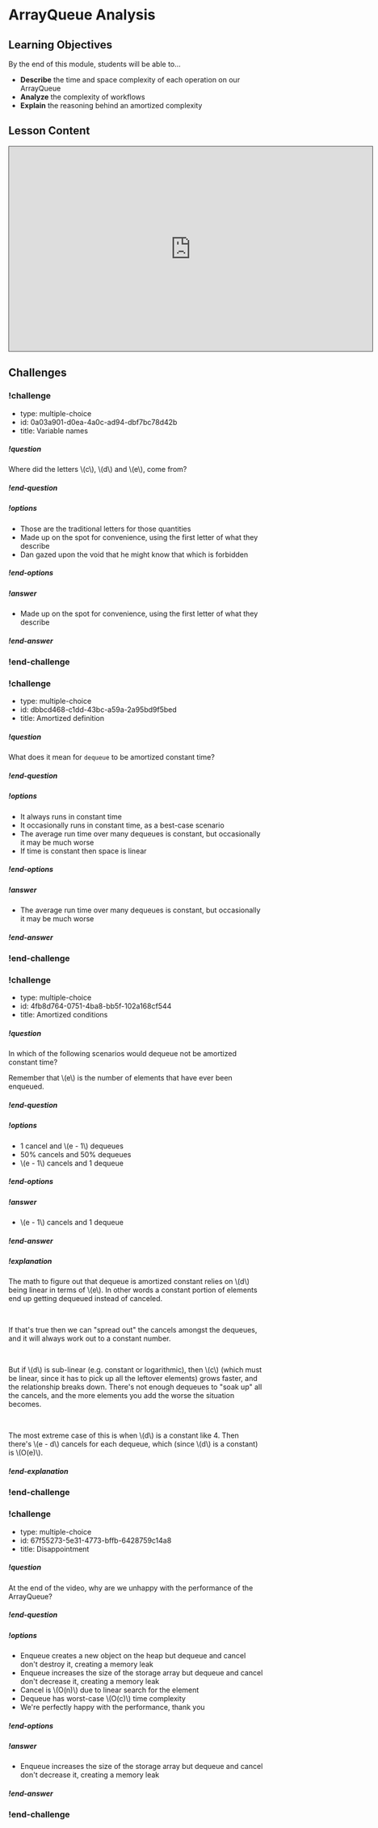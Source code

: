 # ArrayQueue Analysis

## Learning Objectives

By the end of this module, students will be able to...

- **Describe** the time and space complexity of each operation on our ArrayQueue
- **Analyze** the complexity of workflows
- **Explain** the reasoning behind an amortized complexity

## Lesson Content

<iframe src="https://adaacademy.hosted.panopto.com/Panopto/Pages/Embed.aspx?id=b718a392-ab38-4557-8b56-abb40058a03d&autoplay=false&offerviewer=true&showtitle=true&showbrand=false&start=0&interactivity=all" width=720 height=405 style="border: 1px solid #464646;" allowfullscreen allow="autoplay"></iframe>

## Challenges

<!-- >>>>>>>>>>>>>>>>>>>>>> BEGIN CHALLENGE >>>>>>>>>>>>>>>>>>>>>> -->
<!-- Replace everything in square brackets [] and remove brackets  -->

### !challenge

* type: multiple-choice
* id: 0a03a901-d0ea-4a0c-ad94-dbf7bc78d42b
* title: Variable names
<!-- * points: [1] (optional, the number of points for scoring as a checkpoint) -->
<!-- * topics: [python, pandas] (optional the topics for analyzing points) -->

##### !question

Where did the letters \\(c\\), \\(d\\) and \\(e\\), come from?

##### !end-question

##### !options

* Those are the traditional letters for those quantities
* Made up on the spot for convenience, using the first letter of what they describe
* Dan gazed upon the void that he might know that which is forbidden

##### !end-options

##### !answer

* Made up on the spot for convenience, using the first letter of what they describe

##### !end-answer

<!-- other optional sections -->
<!-- !hint - !end-hint (markdown, users can see after a failed attempt) -->
<!-- !rubric - !end-rubric (markdown, instructors can see while scoring a checkpoint) -->
<!-- !explanation - !end-explanation (markdown, students can see after answering correctly) -->

### !end-challenge

<!-- ======================= END CHALLENGE ======================= -->
<!-- >>>>>>>>>>>>>>>>>>>>>> BEGIN CHALLENGE >>>>>>>>>>>>>>>>>>>>>> -->
<!-- Replace everything in square brackets [] and remove brackets  -->

### !challenge

* type: multiple-choice
* id: dbbcd468-c1dd-43bc-a59a-2a95bd9f5bed
* title: Amortized definition
<!-- * points: [1] (optional, the number of points for scoring as a checkpoint) -->
<!-- * topics: [python, pandas] (optional the topics for analyzing points) -->

##### !question

What does it mean for `dequeue` to be amortized constant time?

##### !end-question

##### !options


* It always runs in constant time
* It occasionally runs in constant time, as a best-case scenario
* The average run time over many dequeues is constant, but occasionally it may be much worse
* If time is constant then space is linear

##### !end-options

##### !answer

* The average run time over many dequeues is constant, but occasionally it may be much worse

##### !end-answer

<!-- other optional sections -->
<!-- !hint - !end-hint (markdown, users can see after a failed attempt) -->
<!-- !rubric - !end-rubric (markdown, instructors can see while scoring a checkpoint) -->
<!-- !explanation - !end-explanation (markdown, students can see after answering correctly) -->

### !end-challenge

<!-- ======================= END CHALLENGE ======================= -->
<!-- >>>>>>>>>>>>>>>>>>>>>> BEGIN CHALLENGE >>>>>>>>>>>>>>>>>>>>>> -->
<!-- Replace everything in square brackets [] and remove brackets  -->

### !challenge

* type: multiple-choice
* id: 4fb8d764-0751-4ba8-bb5f-102a168cf544
* title: Amortized conditions
<!-- * points: [1] (optional, the number of points for scoring as a checkpoint) -->
<!-- * topics: [python, pandas] (optional the topics for analyzing points) -->

##### !question

In which of the following scenarios would dequeue not be amortized constant time?

Remember that \\(e\\) is the number of elements that have ever been enqueued.

##### !end-question

##### !options

* 1 cancel and \\(e - 1\\) dequeues
* 50% cancels and 50% dequeues
* \\(e - 1\\) cancels and 1 dequeue

##### !end-options

##### !answer

* \\(e - 1\\) cancels and 1 dequeue

##### !end-answer

##### !explanation

The math to figure out that dequeue is amortized constant relies on \\(d\\) being linear in terms of \\(e\\). In other words a constant portion of elements end up getting dequeued instead of canceled.

<br>

If that's true then we can "spread out" the cancels amongst the dequeues, and it will always work out to a constant number.

<br>

But if \\(d\\) is sub-linear (e.g. constant or logarithmic), then \\(c\\) (which must be linear, since it has to pick up all the leftover elements) grows faster, and the relationship breaks down. There's not enough dequeues to "soak up" all the cancels, and the more elements you add the worse the situation becomes.

<br>

The most extreme case of this is when \\(d\\) is a constant like 4. Then there's \\(e - d\\) cancels for each dequeue, which (since \\(d\\) is a constant) is \\(O(e)\\).

##### !end-explanation

<!-- other optional sections -->
<!-- !hint - !end-hint (markdown, users can see after a failed attempt) -->
<!-- !rubric - !end-rubric (markdown, instructors can see while scoring a checkpoint) -->
<!-- !explanation - !end-explanation (markdown, students can see after answering correctly) -->

### !end-challenge

<!-- ======================= END CHALLENGE ======================= -->
<!-- >>>>>>>>>>>>>>>>>>>>>> BEGIN CHALLENGE >>>>>>>>>>>>>>>>>>>>>> -->
<!-- Replace everything in square brackets [] and remove brackets  -->

### !challenge

* type: multiple-choice
* id: 67f55273-5e31-4773-bffb-6428759c14a8
* title: Disappointment
<!-- * points: [1] (optional, the number of points for scoring as a checkpoint) -->
<!-- * topics: [python, pandas] (optional the topics for analyzing points) -->

##### !question

At the end of the video, why are we unhappy with the performance of the ArrayQueue?

##### !end-question

##### !options

* Enqueue creates a new object on the heap but dequeue and cancel don't destroy it, creating a memory leak
* Enqueue increases the size of the storage array but dequeue and cancel don't decrease it, creating a memory leak
* Cancel is \\(O(n)\\) due to linear search for the element
* Dequeue has worst-case \\(O(c)\\) time complexity
* We're perfectly happy with the performance, thank you

##### !end-options

##### !answer

* Enqueue increases the size of the storage array but dequeue and cancel don't decrease it, creating a memory leak

##### !end-answer

<!-- other optional sections -->
<!-- !hint - !end-hint (markdown, users can see after a failed attempt) -->
<!-- !rubric - !end-rubric (markdown, instructors can see while scoring a checkpoint) -->
<!-- !explanation - !end-explanation (markdown, students can see after answering correctly) -->

### !end-challenge

<!-- ======================= END CHALLENGE ======================= -->
